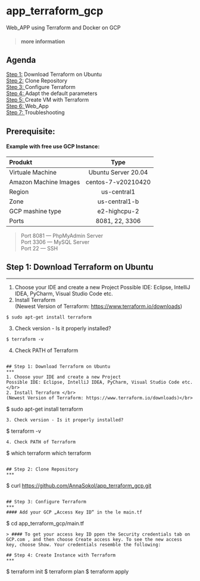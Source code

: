 # app_terraform_gcp
 Web_APP using Terraform and Docker on GCP 

> #### more information

## Agenda
[Step 1:](#download) Download Terraform on Ubuntu </br>
[Step 2:](#repository) Clone Repository </br>
[Step 3: ](#configure) Configure Terraform </br>
[Step 4: ](#adapt) Adapt the default parameters </br>
[Step 5: ](#Create) Create VM with Terraform</br>
[Step 6: ](#Web_App) Web_App </br>
[Step 7: ](#Troubleshooting) Troubleshooting </br>

## Prerequisite:
#### Example with free use GCP Instance:</br>

| Produkt | Type |
|:--------------|:-------------:|
| Virtuale Machine | Ubuntu Server 20.04 |
| Amazon Machine Images | centos-7-v20210420 |
| Region |  us-central1 |
| Zone | us-central1-b |
| GCP mashine type | e2-highcpu-2 |
| Ports | 8081, 22, 3306 |


> Port 8081 — PhpMyAdmin Server </br>
> Port 3306 — MySQL Server </br>
> Port 22 — SSH </br>

## Step 1: Download Terraform on Ubuntu
***
1. Choose your IDE and create a new Project
Possible IDE: Eclipse, IntelliJ IDEA, PyCharm, Visual Studio Code etc. </br>
2. Install Terraform </br>
(Newest Version of Terraform: https://www.terraform.io/downloads)</br>
```
$ sudo apt-get install terraform
```
3. Check version - Is it properly installed?
```
$ terraform -v 
```
4. Check PATH of Terraform 
```

## Step 1: Download Terraform on Ubuntu
***
1. Choose your IDE and create a new Project
Possible IDE: Eclipse, IntelliJ IDEA, PyCharm, Visual Studio Code etc. </br>
2. Install Terraform </br>
(Newest Version of Terraform: https://www.terraform.io/downloads)</br>
```
$ sudo apt-get install terraform
```
3. Check version - Is it properly installed?
```
$ terraform -v 
```
4. Check PATH of Terraform 
```
$ which terraform which terraform 
```

## Step 2: Clone Repository
***
```
$ curl https://github.com/AnnaSokol/app_terraform_gcp.git
```

## Step 3: Configure Terraform
***
#### Add your GCP „Access Key ID“ in the le main.tf 
```
$ cd app_terraform_gcp/main.tf
```
> #### To get your access key ID ppen the Security credentials tab on GCP.com , and then choose Create access key. To see the new access key, choose Show. Your credentials resemble the following:

## Step 4: Create Instance with Terraform
***
```
$ terraform init 
$ terraform plan 
$ terraform apply 
```